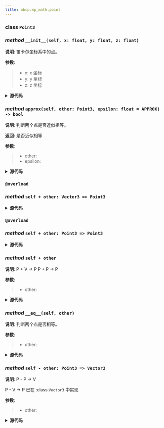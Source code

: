 ```yaml
---
title: mbcp.mp_math.point
---
```

### **class** `Point3`
### *method* `__init__(self, x: float, y: float, z: float)`



**说明**: 笛卡尔坐标系中的点。

**参数**:
> - x: x 坐标  
> - y: y 坐标  
> - z: z 坐标  


<details>
<summary> <b>源代码</b> </summary>

```python
def __init__(self, x: float, y: float, z: float):
    """
        笛卡尔坐标系中的点。
        Args:
            x: x 坐标
            y: y 坐标
            z: z 坐标
        """
    self.x = x
    self.y = y
    self.z = z
```
</details>

### *method* `approx(self, other: Point3, epsilon: float = APPROX) -> bool`



**说明**: 判断两个点是否近似相等。

**返回**: 是否近似相等

**参数**:
> - other:   
> - epsilon:   


<details>
<summary> <b>源代码</b> </summary>

```python
def approx(self, other: 'Point3', epsilon: float=APPROX) -> bool:
    """
        判断两个点是否近似相等。
        Args:
            other:
            epsilon:

        Returns:
            是否近似相等
        """
    return all([abs(self.x - other.x) < epsilon, abs(self.y - other.y) < epsilon, abs(self.z - other.z) < epsilon])
```
</details>

### `@overload`
### *method* `self + other: Vector3 => Point3`


<details>
<summary> <b>源代码</b> </summary>

```python
@overload
def __add__(self, other: 'Vector3') -> 'Point3':
    ...
```
</details>

### `@overload`
### *method* `self + other: Point3 => Point3`


<details>
<summary> <b>源代码</b> </summary>

```python
@overload
def __add__(self, other: 'Point3') -> 'Point3':
    ...
```
</details>

### *method* `self + other`



**说明**: P + V -> P
P + P -> P

**参数**:
> - other:   


<details>
<summary> <b>源代码</b> </summary>

```python
def __add__(self, other):
    """
        P + V -> P
        P + P -> P
        Args:
            other:
        Returns:
        """
    return Point3(self.x + other.x, self.y + other.y, self.z + other.z)
```
</details>

### *method* `__eq__(self, other)`



**说明**: 判断两个点是否相等。

**参数**:
> - other:   


<details>
<summary> <b>源代码</b> </summary>

```python
def __eq__(self, other):
    """
        判断两个点是否相等。
        Args:
            other:
        Returns:
        """
    return approx(self.x, other.x) and approx(self.y, other.y) and approx(self.z, other.z)
```
</details>

### *method* `self - other: Point3 => Vector3`



**说明**: P - P -> V

P - V -> P  已在 :class:`Vector3` 中实现

**参数**:
> - other:   


<details>
<summary> <b>源代码</b> </summary>

```python
def __sub__(self, other: 'Point3') -> 'Vector3':
    """
        P - P -> V

        P - V -> P  已在 :class:`Vector3` 中实现
        Args:
            other:
        Returns:

        """
    from .vector import Vector3
    return Vector3(self.x - other.x, self.y - other.y, self.z - other.z)
```
</details>

